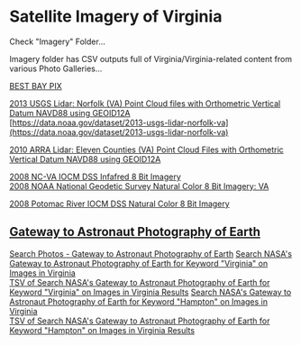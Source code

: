 # Satellite Imagery of Virginia  

Check "Imagery" Folder...  

Imagery folder has CSV outputs full of Virginia/Virginia-related content from various Photo Galleries...  

[BEST BAY PIX](http://svs.gsfc.nasa.gov/cgi-bin/details.cgi?aid=3446)  


[2013 USGS Lidar: Norfolk (VA) Point Cloud files with Orthometric Vertical Datum NAVD88 using GEOID12A](https://coast.noaa.gov/htdata/lidar1_z/geoid12a/data/4699/)  
[https://data.noaa.gov/dataset/2013-usgs-lidar-norfolk-va](https://data.noaa.gov/dataset/2013-usgs-lidar-norfolk-va)  

[2010 ARRA Lidar: Eleven Counties (VA) Point Cloud Files with Orthometric Vertical Datum NAVD88 using GEOID12A](https://coast.noaa.gov/htdata/lidar1_z/geoid12a/data/2621/)  

[2008 NC-VA IOCM DSS Infafred 8 Bit Imagery](https://coast.noaa.gov/htdata/raster1/imagery/CoastalNC_IR_2008_141/)  
[2008 NOAA National Geodetic Survey Natural Color 8 Bit Imagery: VA](https://coast.noaa.gov/htdata/raster1/imagery/NERRsVA_2008_431/)  


[2008 Potomac River IOCM DSS Natural Color 8 Bit Imagery](https://coast.noaa.gov/htdata/raster1/imagery/PotomacRiverMD_RGB_2008_410/)  


## [Gateway to Astronaut Photography of Earth](https://eol.jsc.nasa.gov/)  
[Search Photos - Gateway to Astronaut Photography of Earth](https://eol.jsc.nasa.gov/SearchPhotos/)
[Search NASA's Gateway to Astronaut Photography of Earth for Keyword "Virginia" on Images in Virginia](https://eol.jsc.nasa.gov/SearchPhotos/ShowQueryResults-TextTable.pl?results=148700615286041)  
[TSV of Search NASA's Gateway to Astronaut Photography of Earth for Keyword "Virginia" on Images in Virginia Results](https://eol.jsc.nasa.gov/SearchPhotos/GetTSVFromQueryResults.pl?results=148700615286041)
[Search NASA's Gateway to Astronaut Photography of Earth for Keyword "Hampton" on Images in Virginia](https://eol.jsc.nasa.gov/SearchPhotos/ShowQueryResults-TextTable.pl?results=148700571149401)  
[TSV of Search NASA's Gateway to Astronaut Photography of Earth for Keyword "Hampton" on Images in Virginia Results](https://eol.jsc.nasa.gov/SearchPhotos/GetTSVFromQueryResults.pl?results=148700571149401)  
